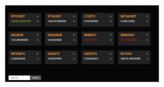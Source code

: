 ![alt text](https://github.com/seriozhakorneev/realtimecryptoandalerts/blob/main/screenshot.png?raw=true)
